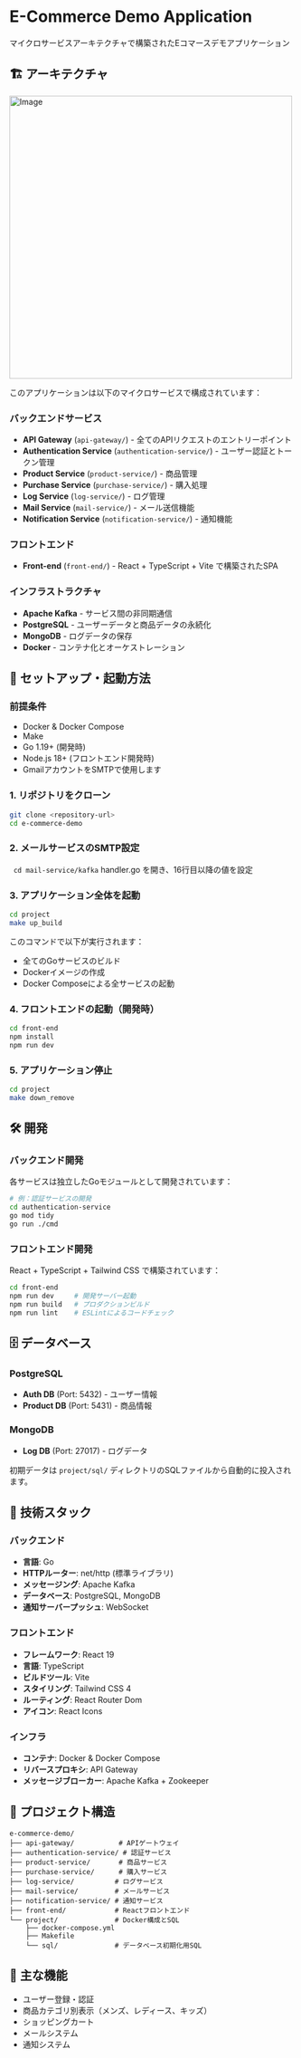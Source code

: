 # E-Commerce Demo Application

マイクロサービスアーキテクチャで構築されたEコマースデモアプリケーション

## 🏗️ アーキテクチャ
<img width="500" height="500" alt="Image" src="https://github.com/user-attachments/assets/d8b39ebd-6260-4f7e-906b-9b209de00251" />

このアプリケーションは以下のマイクロサービスで構成されています：

### バックエンドサービス

- **API Gateway** (`api-gateway/`) - 全てのAPIリクエストのエントリーポイント
- **Authentication Service** (`authentication-service/`) - ユーザー認証とトークン管理
- **Product Service** (`product-service/`) - 商品管理
- **Purchase Service** (`purchase-service/`) - 購入処理
- **Log Service** (`log-service/`) - ログ管理
- **Mail Service** (`mail-service/`) - メール送信機能
- **Notification Service** (`notification-service/`) - 通知機能

### フロントエンド

- **Front-end** (`front-end/`) - React + TypeScript + Vite で構築されたSPA

### インフラストラクチャ

- **Apache Kafka** - サービス間の非同期通信
- **PostgreSQL** - ユーザーデータと商品データの永続化
- **MongoDB** - ログデータの保存
- **Docker** - コンテナ化とオーケストレーション

## 🚀 セットアップ・起動方法

### 前提条件

- Docker & Docker Compose
- Make
- Go 1.19+ (開発時)
- Node.js 18+ (フロントエンド開発時)
- GmailアカウントをSMTPで使用します

### 1. リポジトリをクローン

```bash
git clone <repository-url>
cd e-commerce-demo
```

### 2. メールサービスのSMTP設定
``` cd mail-service/kafka```
handler.go を開き、16行目以降の値を設定

### 3. アプリケーション全体を起動

```bash
cd project
make up_build
```

このコマンドで以下が実行されます：

- 全てのGoサービスのビルド
- Dockerイメージの作成
- Docker Composeによる全サービスの起動

### 4. フロントエンドの起動（開発時）

```bash
cd front-end
npm install
npm run dev
```

### 5. アプリケーション停止

```bash
cd project
make down_remove
```

## 🛠️ 開発

### バックエンド開発

各サービスは独立したGoモジュールとして開発されています：

```bash
# 例：認証サービスの開発
cd authentication-service
go mod tidy
go run ./cmd
```

### フロントエンド開発

React + TypeScript + Tailwind CSS で構築されています：

```bash
cd front-end
npm run dev     # 開発サーバー起動
npm run build   # プロダクションビルド
npm run lint    # ESLintによるコードチェック
```

## 🗄️ データベース

### PostgreSQL

- **Auth DB** (Port: 5432) - ユーザー情報
- **Product DB** (Port: 5431) - 商品情報

### MongoDB

- **Log DB** (Port: 27017) - ログデータ

初期データは `project/sql/` ディレクトリのSQLファイルから自動的に投入されます。

## 🔧 技術スタック

### バックエンド

- **言語**: Go
- **HTTPルーター**: net/http (標準ライブラリ)
- **メッセージング**: Apache Kafka
- **データベース**: PostgreSQL, MongoDB
- **通知サーバープッシュ**: WebSocket

### フロントエンド

- **フレームワーク**: React 19
- **言語**: TypeScript
- **ビルドツール**: Vite
- **スタイリング**: Tailwind CSS 4
- **ルーティング**: React Router Dom
- **アイコン**: React Icons

### インフラ

- **コンテナ**: Docker & Docker Compose
- **リバースプロキシ**: API Gateway
- **メッセージブローカー**: Apache Kafka + Zookeeper

## 📁 プロジェクト構造

```
e-commerce-demo/
├── api-gateway/           # APIゲートウェイ
├── authentication-service/ # 認証サービス
├── product-service/       # 商品サービス
├── purchase-service/      # 購入サービス
├── log-service/          # ログサービス
├── mail-service/         # メールサービス
├── notification-service/ # 通知サービス
├── front-end/            # Reactフロントエンド
└── project/              # Docker構成とSQL
    ├── docker-compose.yml
    ├── Makefile
    └── sql/              # データベース初期化用SQL
```

## 🎯 主な機能

- ユーザー登録・認証
- 商品カテゴリ別表示（メンズ、レディース、キッズ）
- ショッピングカート
- メールシステム
- 通知システム
